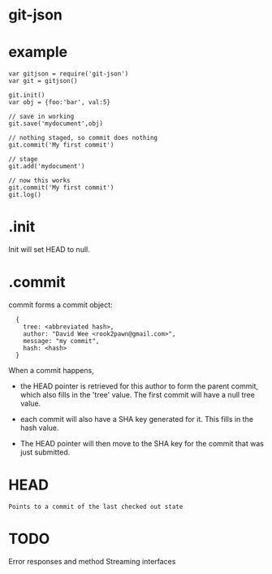 git-json
========


example
=======

    var gitjson = require('git-json')
    var git = gitjson()

    git.init()
    var obj = {foo:'bar', val:5}
    
    // save in working
    git.save('mydocument',obj)

    // nothing staged, so commit does nothing
    git.commit('My first commit')

    // stage
    git.add('mydocument')
    
    // now this works
    git.commit('My first commit')
    git.log()



.init
=====

Init will set HEAD to null.   


.commit
=======
  
commit forms a commit object:

      {
        tree: <abbreviated hash>,
        author: "David Wee <rook2pawn@gmail.com>",
        message: "my commit",
        hash: <hash>
      }
  
When a commit happens, 
  
* the HEAD pointer is retrieved for this author to form the parent commit, which
also fills in the 'tree' value. The first commit will have a null tree value. 

* each commit will also have a SHA key generated for it. This fills in the hash value.

* The HEAD pointer will then move to the SHA key for the commit that was just submitted.
        

HEAD
====
    
    Points to a commit of the last checked out state


TODO
====

Error responses and method
Streaming interfaces
